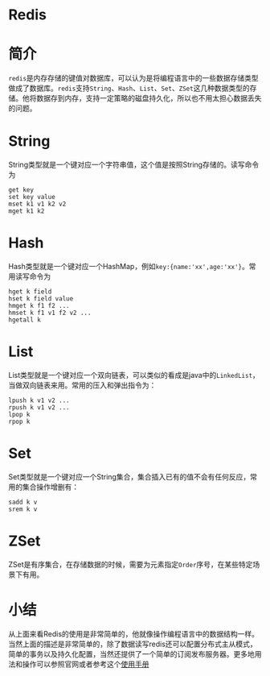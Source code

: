# Redis
# 简介
`redis`是内存存储的键值对数据库，可以认为是将编程语言中的一些数据存储类型做成了数据库。`redis`支持`String`、`Hash`、`List`、`Set`、`ZSet`这几种数据类型的存储。他将数据存到内存，支持一定策略的磁盘持久化，所以也不用太担心数据丢失的问题。
# String
String类型就是一个键对应一个字符串值，这个值是按照String存储的。读写命令为
```
get key
set key value
mset k1 v1 k2 v2
mget k1 k2
```
# Hash
Hash类型就是一个键对应一个HashMap，例如`key:{name:'xx',age:'xx'}`。常用读写命令为
```
hget k field 
hset k field value 
hmget k f1 f2 ...
hmset k f1 v1 f2 v2 ...
hgetall k
```
# List
List类型就是一个键对应一个双向链表，可以类似的看成是java中的`LinkedList`，当做双向链表来用。常用的压入和弹出指令为：
```
lpush k v1 v2 ...
rpush k v1 v2 ...
lpop k
rpop k
```
# Set
Set类型就是一个键对应一个String集合，集合插入已有的值不会有任何反应，常用的集合操作增删有：
```
sadd k v
srem k v
```
# ZSet
ZSet是有序集合，在存储数据的时候，需要为元素指定`Order`序号，在某些特定场景下有用。
# 小结
从上面来看Redis的使用是非常简单的，他就像操作编程语言中的数据结构一样。当然上面的描述是非常简单的，除了数据读写redis还可以配置分布式主从模式，简单的事务以及持久化配置，当然还提供了一个简单的订阅发布服务器。更多地用法和操作可以参照官网或者参考这个[使用手册](http://microfrank.top/redis/)
